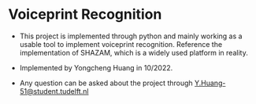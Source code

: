 # Voiceprint Recognition

- This project is implemented through python and mainly working as a usable tool to implement voiceprint recognition. Reference the implementation of SHAZAM, which is a widely used platform in reality.

- Implemented by Yongcheng Huang in 10/2022.

- Any question can be asked about the project through Y.Huang-51@student.tudelft.nl
